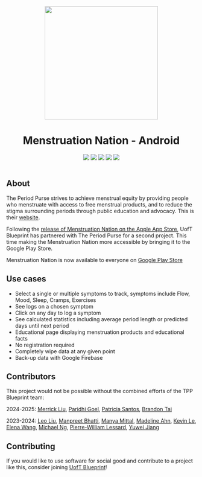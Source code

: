 <div align="center">
  <img src="https://user-images.githubusercontent.com/75044178/221384329-57ae1471-d0bc-4e89-91ef-cfc98395ebf6.png" width="300" height="300">
  <h1>Menstruation Nation - Android </h1>
  <img src="https://badgen.net/badge/Kotlin/1.6.10/green?icon=github"/>
  <img src="https://badgen.net/github/checks/uoftblueprint/the-period-purse-2023/develop"/>
  <img src="https://badgen.net/github/issues/uoftblueprint/the-period-purse-2023"/>
  <img src="https://badgen.net/github/merged-prs/uoftblueprint/the-period-purse-2023"/>
  <img src="https://badgen.net/github/last-commit/uoftblueprint/the-period-purse-2023/develop"/>
  <br></br>
</div>

## About

The Period Purse strives to achieve menstrual equity by providing people who menstruate with access to free menstrual products, and to reduce the stigma surrounding periods through public education and advocacy. This is their [website](https://www.theperiodpurse.com/).

Following the [release of Menstruation Nation on the Apple App Store](https://apps.apple.com/app/id1621201647), UofT Blueprint has partnered with The Period Purse for a second project. This time making the Menstruation Nation more accessible by bringing it to the Google Play Store.

Menstruation Nation is now available to everyone on [Google Play Store](https://play.google.com/store/apps/details?id=com.tpp.theperiodpurse&gl=CA)

## Use cases

- Select a single or multiple symptoms to track, symptoms include Flow, Mood, Sleep, Cramps, Exercises
- See logs on a chosen symptom
- Click on any day to log a symptom
- See calculated statistics including average period length or predicted days until next period
- Educational page displaying menstruation products and educational facts
- No registration required
- Completely wipe data at any given point
- Back-up data with Google Firebase

## Contributors

This project would not be possible without the combined efforts of the TPP Blueprint team:

2024-2025:
[Merrick Liu](https://github.com/merrickliu888), [Paridhi Goel](https://github.com/paridhi26), [Patricia Santos](https://github.com/santoaast), [Brandon Tai](https://github.com/BrandonT310442/)

2023-2024:
[Leo Liu](https://github.com/leowrites), [Manpreet Bhatti](https://github.com/Manpreet-Bhatti), [Manya Mittal](https://github.com/manya-mittal), [Madeline Ahn](https://github.com/madelahn), [Kevin Le](https://github.com/kevinle623), [Elena Wang](https://github.com/elenawzy), [Michael Ng](https://github.com/michaelng0107), [Pierre-William Lessard](https://github.com/PierreLessard), [Yuwei Jiang](https://github.com/Jyw5599)

## Contributing

If you would like to use software for social good and contribute to a project like this, consider joining [UofT Blueprint](https://uoftblueprint.org/#/)!
